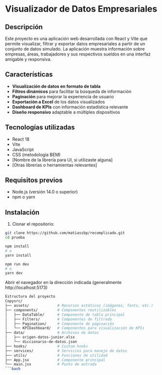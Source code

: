 # Visualizador de Datos Empresariales

## Descripción
Este proyecto es una aplicación web desarrollada con React y Vite que permite visualizar, filtrar y exportar datos empresariales a partir de un conjunto de datos simulado. La aplicación muestra información sobre empresas, áreas, trabajadores y sus respectivos sueldos en una interfaz amigable y responsiva.

## Características
- **Visualización de datos en formato de tabla**
- **Filtros dinámicos** para facilitar la búsqueda de información
- **Paginación** para mejorar la experiencia de usuario
- **Exportación a Excel** de los datos visualizados
- **Dashboard de KPIs** con información estadística relevante
- **Diseño responsivo** adaptable a múltiples dispositivos

## Tecnologías utilizadas
- React 18
- Vite
- JavaScript
- CSS (metodología BEM)
- [Nombre de la librería para UI, si utilizaste alguna]
- [Otras librerías o herramientas relevantes]

## Requisitos previos
- Node.js (versión 14.0 o superior)
- npm o yarn

## Instalación

1. Clonar el repositorio:
```bash
git clone https://github.com/matiassbp/recomplicado.git
cd prueba

npm install
# o
yarn install

npm run dev
# o
yarn dev
```

Abrir el navegador en la dirección indicada (generalmente http://localhost:5173)
```bash
Estructura del proyecto
Copysrc/
├── assets/             # Recursos estáticos (imágenes, fonts, etc.)
├── components/         # Componentes reutilizables
│   ├── DataTable/      # Componente de tabla principal
│   ├── Filters/        # Componentes de filtrado
│   ├── Pagination/     # Componente de paginación
│   └── KPIDashboard/   # Componentes para visualización de KPIs
├── data/               # Archivos de datos
│   ├── origen-datos-junior.xlsx
│   └── diccionario-de-datos.json
├── hooks/              # Custom hooks
├── services/           # Servicios para manejo de datos
├── utils/              # Funciones de utilidad
├── App.jsx             # Componente principal
└── main.jsx            # Punto de entrada
```bash

